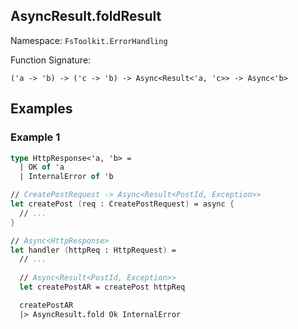 ## AsyncResult.foldResult

Namespace: `FsToolkit.ErrorHandling`

Function Signature:

```
('a -> 'b) -> ('c -> 'b) -> Async<Result<'a, 'c>> -> Async<'b>
```

## Examples

### Example 1

```fsharp
type HttpResponse<'a, 'b> =
  | OK of 'a
  | InternalError of 'b

// CreatePostRequest -> Async<Result<PostId, Exception>>
let createPost (req : CreatePostRequest) = async {
  // ...
}    

// Async<HttpResponse>
let handler (httpReq : HttpRequest) = 
  // ... 
  
  // Async<Result<PostId, Exception>>
  let createPostAR = createPost httpReq

  createPostAR
  |> AsyncResult.fold Ok InternalError
```
